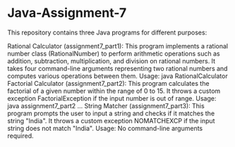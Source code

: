 # Java-Assignment-7

This repository contains three Java programs for different purposes:

Rational Calculator (assignment7_part1):
This program implements a rational number class (RationalNumber) to perform arithmetic operations such as addition, subtraction, multiplication, and division on rational numbers.
It takes four command-line arguments representing two rational numbers and computes various operations between them.
Usage: java RationalCalculator <num1> <den1> <num2> <den2>
Factorial Calculator (assignment7_part2):
This program calculates the factorial of a given number within the range of 0 to 15.
It throws a custom exception FactorialException if the input number is out of range.
Usage: java assignment7_part2 <num1> <num2> ...
String Matcher (assignment7_part3):
This program prompts the user to input a string and checks if it matches the string "India".
It throws a custom exception NOMATCHEXCP if the input string does not match "India".
Usage: No command-line arguments required.
